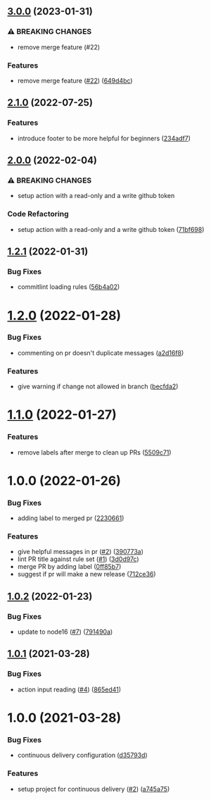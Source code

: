 ## [3.0.0](https://github.com/levibostian/action-semantic-pr/compare/v2.1.0...v3.0.0) (2023-01-31)


### ⚠ BREAKING CHANGES

* remove merge feature (#22)

### Features

* remove merge feature ([#22](https://github.com/levibostian/action-semantic-pr/issues/22)) ([649d4bc](https://github.com/levibostian/action-semantic-pr/commit/649d4bce14fd8790dcc06e47f28ad3fe03737257))

## [2.1.0](https://github.com/levibostian/action-semantic-pr/compare/v2.0.0...v2.1.0) (2022-07-25)


### Features

* introduce footer to be more helpful for beginners ([234adf7](https://github.com/levibostian/action-semantic-pr/commit/234adf72a6c1a5f8e7c24b84703396c8aa38743f))

## [2.0.0](https://github.com/levibostian/action-semantic-pr/compare/v1.2.1...v2.0.0) (2022-02-04)


### ⚠ BREAKING CHANGES

* setup action with a read-only and a write github token

### Code Refactoring

* setup action with a read-only and a write github token ([71bf698](https://github.com/levibostian/action-semantic-pr/commit/71bf698c8b72a90cc9d46d23b66246a9b3978a10))

## [1.2.1](https://github.com/levibostian/action-semantic-pr/compare/v1.2.0...v1.2.1) (2022-01-31)


### Bug Fixes

* commitlint loading rules ([56b4a02](https://github.com/levibostian/action-semantic-pr/commit/56b4a023b74950c1fe253cd03233ad6ee3884f08))

# [1.2.0](https://github.com/levibostian/action-semantic-pr/compare/v1.1.0...v1.2.0) (2022-01-28)


### Bug Fixes

* commenting on pr doesn't duplicate messages ([a2d16f8](https://github.com/levibostian/action-semantic-pr/commit/a2d16f81b2634c08c43a19d4dc92ad9c3a243d92))


### Features

* give warning if change not allowed in branch ([becfda2](https://github.com/levibostian/action-semantic-pr/commit/becfda2cf204b97b8603bab99610e111896f4401))

# [1.1.0](https://github.com/levibostian/action-semantic-pr/compare/v1.0.0...v1.1.0) (2022-01-27)


### Features

* remove labels after merge to clean up PRs ([5509c71](https://github.com/levibostian/action-semantic-pr/commit/5509c71ee375c4a9fab9f4b67ae542c945403996))

# 1.0.0 (2022-01-26)

### Bug Fixes

- adding label to merged pr ([2230661](https://github.com/levibostian/action-semantic-pr/commit/223066107e188755decd54c24d23c1181e374d77))

### Features

- give helpful messages in pr ([#2](https://github.com/levibostian/action-semantic-pr/issues/2)) ([390773a](https://github.com/levibostian/action-semantic-pr/commit/390773a00b5b0238347da9cd39202d0377e133b8))
- lint PR title against rule set ([#1](https://github.com/levibostian/action-semantic-pr/issues/1)) ([3d0d97c](https://github.com/levibostian/action-semantic-pr/commit/3d0d97c6016dad0c9b98f7b272d9d7f51e115b31))
- merge PR by adding label ([0ff85b7](https://github.com/levibostian/action-semantic-pr/commit/0ff85b75450c06be308ea68fde028b7d3c06cc82))
- suggest if pr will make a new release ([712ce36](https://github.com/levibostian/action-semantic-pr/commit/712ce361ef7049dea123bbbb908d1e55bf6f8c02))

## [1.0.2](https://github.com/levibostian/action-node-blanky/compare/v1.0.1...v1.0.2) (2022-01-23)

### Bug Fixes

- update to node16 ([#7](https://github.com/levibostian/action-node-blanky/issues/7)) ([791490a](https://github.com/levibostian/action-node-blanky/commit/791490a71047d2649560de11b8a4dd95e2d4ceb8))

## [1.0.1](https://github.com/levibostian/action-node-blanky/compare/v1.0.0...v1.0.1) (2021-03-28)

### Bug Fixes

- action input reading ([#4](https://github.com/levibostian/action-node-blanky/issues/4)) ([865ed41](https://github.com/levibostian/action-node-blanky/commit/865ed411bb968b874b317a8042b0d35ec3ac5e38))

# 1.0.0 (2021-03-28)

### Bug Fixes

- continuous delivery configuration ([d35793d](https://github.com/levibostian/action-node-blanky/commit/d35793dcac832dbd4d3db9281d742221a5acd2bc))

### Features

- setup project for continuous delivery ([#2](https://github.com/levibostian/action-node-blanky/issues/2)) ([a745a75](https://github.com/levibostian/action-node-blanky/commit/a745a756b4dd68987908eb396b4505ab7f8ec4a5))
